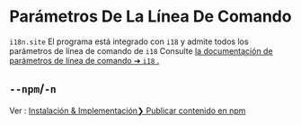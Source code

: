# Parámetros De La Línea De Comando

`i18n.site` El programa está integrado con `i18` y admite todos los parámetros de línea de comando de `i18` Consulte [la documentación de parámetros de línea de comando ➔ `i18` .](/i18/cli)

## `--npm`/`-n`

Ver : [Instalación & Implementación❯ Publicar contenido en npm](/i18n.site/use#npm)